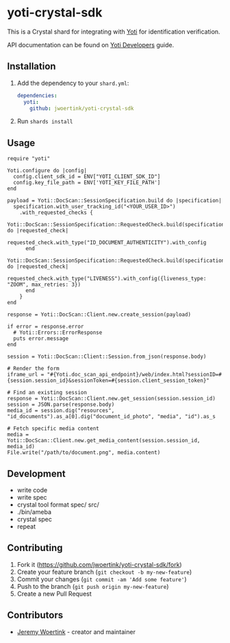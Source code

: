 # yoti-crystal-sdk

This is a Crystal shard for integrating with [Yoti](https://www.yoti.com/) for identification verification.

API documentation can be found on [Yoti Developers](https://developers.yoti.com/) guide.

## Installation

1. Add the dependency to your `shard.yml`:

   ```yaml
   dependencies:
     yoti:
       github: jwoertink/yoti-crystal-sdk
   ```

2. Run `shards install`

## Usage

```crystal
require "yoti"

Yoti.configure do |config|
  config.client_sdk_id = ENV["YOTI_CLIENT_SDK_ID"]
  config.key_file_path = ENV['YOTI_KEY_FILE_PATH']
end

payload = Yoti::DocScan::SessionSpecification.build do |specification|
  specification.with_user_tracking_id("<YOUR_USER_ID>")
    .with_requested_checks {
      Yoti::DocScan::SessionSpecification::RequestedCheck.build(specification.builder) do |requested_check|
        requested_check.with_type("ID_DOCUMENT_AUTHENTICITY").with_config
      end
      Yoti::DocScan::SessionSpecification::RequestedCheck.build(specification.builder) do |requested_check|
        requested_check.with_type("LIVENESS").with_config({liveness_type: "ZOOM", max_retries: 3})
      end
    }
end

response = Yoti::DocScan::Client.new.create_session(payload)

if error = response.error
  # Yoti::Errors::ErrorResponse
  puts error.message
end

session = Yoti::DocScan::Client::Session.from_json(response.body)

# Render the form
iframe_url = "#{Yoti.doc_scan_api_endpoint}/web/index.html?sessionID=#{session.session_id}&sessionToken=#{session.client_session_token}"

# Find an existing session
response = Yoti::DocScan::Client.new.get_session(session.session_id)
session = JSON.parse(response.body)
media_id = session.dig("resources", "id_documents").as_a[0].dig("document_id_photo", "media", "id").as_s

# Fetch specific media content
media = Yoti::DocScan::Client.new.get_media_content(session.session_id, media_id)
File.write("/path/to/document.png", media.content)
```


## Development

* write code
* write spec
* crystal tool format spec/ src/
* ./bin/ameba
* crystal spec
* repeat

## Contributing

1. Fork it (<https://github.com/jwoertink/yoti-crystal-sdk/fork>)
2. Create your feature branch (`git checkout -b my-new-feature`)
3. Commit your changes (`git commit -am 'Add some feature'`)
4. Push to the branch (`git push origin my-new-feature`)
5. Create a new Pull Request

## Contributors

- [Jeremy Woertink](https://github.com/jwoertink) - creator and maintainer
